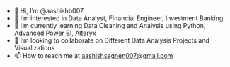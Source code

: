 - 👋 Hi, I’m @aashishb007
- 👀 I’m interested in Data Analyst, Financial Engineer, Investment Banking
- 🌱 I’m currently learning Data Cleaning and Analysis using Python, Advanced Power BI, Alteryx
- 💞️ I’m looking to collaborate on  Different Data Analysis Projects and Visualizations
- 📫 How to reach me at aashishsegnen007@gmail.com

<!---
aashishb007/aashishb007 is a ✨ special ✨ repository because its `README.md` (this file) appears on your GitHub profile.
You can click the Preview link to take a look at your changes.
--->
